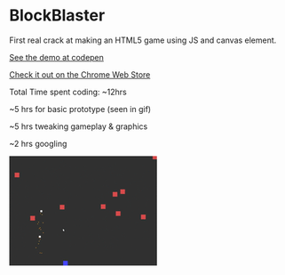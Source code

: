 # BlockBlaster
First real crack at making an HTML5 game using JS and canvas element.

[See the demo at codepen](http://codepen.io/Deftwun/full/YXMGbN/)

[Check it out on the Chrome Web Store](https://chrome.google.com/webstore/detail/blockblaster/oefkkpljpfmafoljnknldnihghpmncpn)

Total Time spent coding: ~12hrs

  ~5 hrs for basic prototype (seen in gif)
  
  ~5 hrs tweaking gameplay & graphics
  
  ~2 hrs googling 
  
![ScreenShot](/ScreenShot.gif?raw=true)

